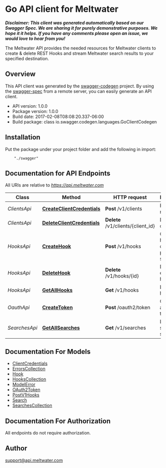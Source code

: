 # Go API client for Meltwater

_**Disclaimer: This client was generated automatically based on our Swagger Spec. We are sharing it for purely demonstrative purposes. We hope it it helps. If you have any comments please open an issue, we would love to hear from you!**_

The Meltwater API provides the needed resources for Meltwater clients to create & delete REST Hooks and stream Meltwater search results to your specified destination.

## Overview
This API client was generated by the [swagger-codegen](https://github.com/swagger-api/swagger-codegen) project.  By using the [swagger-spec](https://github.com/swagger-api/swagger-spec) from a remote server, you can easily generate an API client.

- API version: 1.0.0
- Package version: 1.0.0
- Build date: 2017-02-08T08:08:20.337-06:00
- Build package: class io.swagger.codegen.languages.GoClientCodegen

## Installation
Put the package under your project folder and add the following in import:
```
    "./swagger"
```

## Documentation for API Endpoints

All URIs are relative to *https://api.meltwater.com*

Class | Method | HTTP request | Description
------------ | ------------- | ------------- | -------------
*ClientsApi* | [**CreateClientCredentials**](docs/ClientsApi.md#createclientcredentials) | **Post** /v1/clients | Register new client
*ClientsApi* | [**DeleteClientCredentials**](docs/ClientsApi.md#deleteclientcredentials) | **Delete** /v1/clients/{client_id} | Delete client.
*HooksApi* | [**CreateHook**](docs/HooksApi.md#createhook) | **Post** /v1/hooks | Creates a hook for one of your predefined searches.
*HooksApi* | [**DeleteHook**](docs/HooksApi.md#deletehook) | **Delete** /v1/hooks/{id} | Delete an existing hook.
*HooksApi* | [**GetAllHooks**](docs/HooksApi.md#getallhooks) | **Get** /v1/hooks | List all hooks.
*OauthApi* | [**CreateToken**](docs/OauthApi.md#createtoken) | **Post** /oauth2/token | Create an access token
*SearchesApi* | [**GetAllSearches**](docs/SearchesApi.md#getallsearches) | **Get** /v1/searches | List your saved searches.


## Documentation For Models

 - [ClientCredentials](docs/ClientCredentials.md)
 - [ErrorsCollection](docs/ErrorsCollection.md)
 - [Hook](docs/Hook.md)
 - [HooksCollection](docs/HooksCollection.md)
 - [ModelError](docs/ModelError.md)
 - [OAuth2Token](docs/OAuth2Token.md)
 - [PostV1Hooks](docs/PostV1Hooks.md)
 - [Search](docs/Search.md)
 - [SearchesCollection](docs/SearchesCollection.md)


## Documentation For Authorization

 All endpoints do not require authorization.


## Author

support@api.meltwater.com

